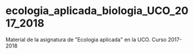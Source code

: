 # ecologia_aplicada_biologia_UCO_2017_2018
Material de la asignatura de "Ecologia aplicada" en la UCO. Curso 2017-2018
